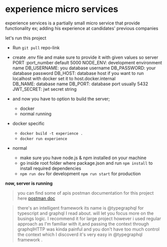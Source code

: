 # experience micro services

experience services is a partially small micro service that provide functionality ex; adding his experience at
candidates' previous companies

let's run this project

-   Run `git pull` repo-link
-   create .env file and make sure to provide it with given values so server
    PORT :port_number default 5000
    NODE_ENV: development environment name
    DB_USERNAME: you database username
    DB_PASSWORD: your database password
    DB_HOST: database host if you want to run localhost with docker set it to host.docker.internal  
    DB_NAME: database name
    DB_PORT: database port usually 5432
    JWT_SECRET: jwt secret string
-   and now you have to option to build the server;

    -   docker
    -   normal running

-   docker specific
    -   `docker build -t experience . `
    -   `docker run experience `
-   normal
    -   make sure you have node.js & npm installed on your machine
    -   go inside root folder where package.json and run `npm install` to install required dependencies
    -   `npm run dev` for development `npm run start` for production

**now, server is running**

> you can find some of apis postman documentation for this project here [postman doc](https://documenter.getpostman.com/view/13580360/UzBsH4Yd)


> there's an intelligent framework its name is @typegraphql for typescript and graphql I read about. will let you focus more on the busings logic. I recommend it for large project however i used regular approach as I'm familiar with it,and passing the context through graphqlHTTP was kinda painful and you don't have too much control the context which I discoverd it's very easy in  @typegraphql framework .


